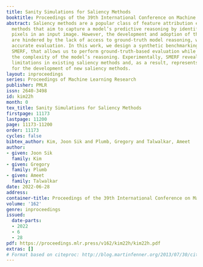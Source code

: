 ```yaml
---
title: Sanity Simulations for Saliency Methods
booktitle: Proceedings of the 39th International Conference on Machine Learning
abstract: Saliency methods are a popular class of feature attribution explanation
  methods that aim to capture a model’s predictive reasoning by identifying "important"
  pixels in an input image. However, the development and adoption of these methods
  are hindered by the lack of access to ground-truth model reasoning, which prevents
  accurate evaluation. In this work, we design a synthetic benchmarking framework,
  SMERF, that allows us to perform ground-truth-based evaluation while controlling
  the complexity of the model’s reasoning. Experimentally, SMERF reveals significant
  limitations in existing saliency methods and, as a result, represents a useful tool
  for the development of new saliency methods.
layout: inproceedings
series: Proceedings of Machine Learning Research
publisher: PMLR
issn: 2640-3498
id: kim22h
month: 0
tex_title: Sanity Simulations for Saliency Methods
firstpage: 11173
lastpage: 11200
page: 11173-11200
order: 11173
cycles: false
bibtex_author: Kim, Joon Sik and Plumb, Gregory and Talwalkar, Ameet
author:
- given: Joon Sik
  family: Kim
- given: Gregory
  family: Plumb
- given: Ameet
  family: Talwalkar
date: 2022-06-28
address:
container-title: Proceedings of the 39th International Conference on Machine Learning
volume: '162'
genre: inproceedings
issued:
  date-parts:
  - 2022
  - 6
  - 28
pdf: https://proceedings.mlr.press/v162/kim22h/kim22h.pdf
extras: []
# Format based on citeproc: http://blog.martinfenner.org/2013/07/30/citeproc-yaml-for-bibliographies/
---
```

